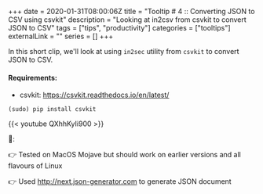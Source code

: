 +++ 
date = 2020-01-31T08:00:06Z
title = "Tooltip # 4 :: Converting JSON to CSV using csvkit"
description = "Looking at in2csv from csvkit to convert JSON to CSV"
tags = ["tips", "productivity"]
categories = ["tooltips"]
externalLink = ""
series = []
+++


In this short clip, we'll look at using `in2sec` utility from `csvkit` to convert JSON to CSV.

#### Requirements:

* csvkit: https://csvkit.readthedocs.io/en/latest/

```
(sudo) pip install csvkit
```

{{< youtube QXhhKyIi900 >}}

📝:

👉 Tested on MacOS Mojave but should work on earlier versions and all flavours of Linux

👉 Used http://next.json-generator.com to generate JSON document

